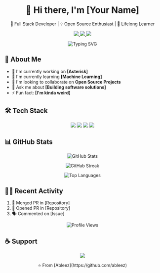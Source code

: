 <!-- Header Banner -->
<div align="center">
  <h1>👋 Hi there, I'm [Your Name]</h1>
  <p>🚀 Full Stack Developer | 💡 Open Source Enthusiast | 🌱 Lifelong Learner</p>
</div>

<!-- Social Links -->
<p align="center">
  <a href="https://linkedin.com/in/abdullahi-ahmed-700b371a7/">
    <img src="https://img.shields.io/badge/LinkedIn-0077B5?style=for-the-badge&logo=linkedin&logoColor=white" />
  </a>
  <a href="https://twitter.com/ableezz">
    <img src="https://img.shields.io/badge/Twitter-1DA1F2?style=for-the-badge&logo=twitter&logoColor=white" />
  </a>
  <a href="https://dev.to/ableez">
    <img src="https://img.shields.io/badge/dev.to-0A0A0A?style=for-the-badge&logo=devdotto&logoColor=white" />
  </a>
</p>

<!-- Animated Typing -->
<p align="center">
  <img src="https://readme-typing-svg.herokuapp.com?font=Fira+Code&pause=1000&color=2196F3&center=true&width=435&lines=Building+awesome+web+applications;Contributing+to+open+source;Learning+new+technologies" alt="Typing SVG" />
</p>

<!-- About Me Section -->
## 🧐 About Me
- 🔭 I'm currently working on **[Asterisk]**
- 🌱 I'm currently learning **[Machine Learning]**
- 👯 I'm looking to collaborate on **Open Source Projects**
- 💬 Ask me about **[Building software solutions]**
- ⚡ Fun fact: **[I'm kinda weird]**

<!-- Tech Stack -->
## 🛠️ Tech Stack
<p align="center">
  <img src="https://img.shields.io/badge/TypeScript-007ACC?style=for-the-badge&logo=typescript&logoColor=white" />
  <img src="https://img.shields.io/badge/React-20232A?style=for-the-badge&logo=react&logoColor=61DAFB" />
  <img src="https://img.shields.io/badge/Node.js-43853D?style=for-the-badge&logo=node.js&logoColor=white" />
  <img src="https://img.shields.io/badge/Python-14354C?style=for-the-badge&logo=python&logoColor=white" />
</p>

<!-- GitHub Stats -->
## 📊 GitHub Stats
<p align="center">
  <img src="https://github-readme-stats.vercel.app/api?username=ableez&show_icons=true&theme=radical" alt="GitHub Stats" />
</p>

<!-- Streak Stats -->
<p align="center">
  <img src="https://github-readme-streak-stats.herokuapp.com/?user=ableez&theme=radical" alt="GitHub Streak" />
</p>

<!-- Top Languages -->
<p align="center">
  <img src="https://github-readme-stats.vercel.app/api/top-langs/?username=ableez&layout=compact&theme=radical" alt="Top Languages" />
</p>

<!-- Recent Activity -->
## 🏃‍♂️ Recent Activity
<!--START_SECTION:activity-->
1. 🎉 Merged PR in [Repository]
2. 💪 Opened PR in [Repository]
3. 🗣 Commented on [Issue]
<!--END_SECTION:activity-->

<!-- Profile Views Counter -->
<p align="center">
  <img src="https://komarev.com/ghpvc/?username=yourusername&color=blueviolet" alt="Profile Views" />
</p>

<!-- Support -->
## ☕ Support
<p align="center">
  <a href="https://www.buymeacoffee.com/ableez">
    <img src="https://img.shields.io/badge/Buy_Me_A_Coffee-FFDD00?style=for-the-badge&logo=buy-me-a-coffee&logoColor=black" />
  </a>
</p>

<!-- Footer -->
<p align="center">⭐️ From [Ableez](https://github.com/ableez)</p>
